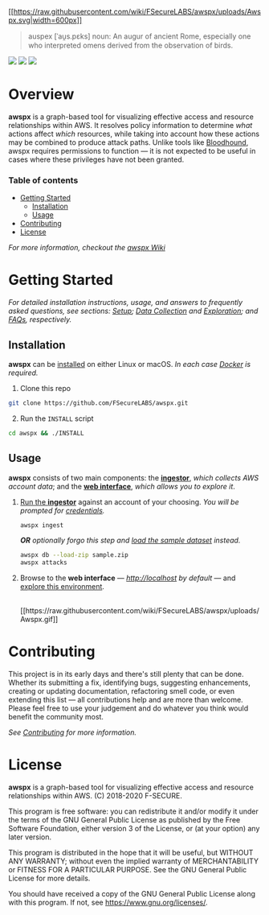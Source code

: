 [[https://raw.githubusercontent.com/wiki/FSecureLABS/awspx/uploads/Awspx.svg|width=600px]]

> auspex [ˈau̯s.pɛks] noun: An augur of ancient Rome, especially one who interpreted omens derived from the observation of birds.

![](https://img.shields.io/github/license/FSecureLABS/awspx)
![](https://img.shields.io/github/v/tag/FSecureLabs/awspx)
![](https://img.shields.io/github/contributors/FSecureLABS/awspx)

# Overview

**awspx** is a graph-based tool for visualizing effective access and resource relationships within AWS. It resolves policy information to determine *what* actions affect *which* resources, while taking into account how these actions may be combined to produce attack paths. Unlike tools like [Bloodhound](https://github.com/BloodHoundAD/BloodHound), awspx requires permissions to function — it is not expected to be useful in cases where these privileges have not been granted.

### Table of contents 

- [Getting Started](#getting-started)
  - [Installation](#installation)
  - [Usage](#usage)
- [Contributing](#contributing)
- [License](#license)

*For more information, checkout the [awspx Wiki](https://github.com/FSecureLABS/awspx/wiki)*

# Getting Started

*For detailed installation instructions, usage, and answers to frequently asked questions, see sections: [Setup](https://github.com/FSecureLABS/awspx/wiki/Setup); [Data Collection](https://github.com/FSecureLABS/awspx/wiki/Data-Collection) and [Exploration](https://github.com/FSecureLABS/awspx/wiki/Data-Exploration); and [FAQs](https://github.com/FSecureLABS/awspx/wiki/FAQs), respectively.*

## Installation 

**awspx** can be [installed](https://github.com/FSecureLABS/awspx/wiki/Setup) on either Linux or macOS. *In each case [Docker](https://docs.docker.com/get-docker/) is required.*

1. Clone this repo
```bash
git clone https://github.com/FSecureLABS/awspx.git
```
2. Run the `INSTALL` script
```bash
cd awspx && ./INSTALL
```

## Usage 

**awspx** consists of two main components: the [**ingestor**](https://github.com/FSecureLABS/awspx/wiki/Data-Collection#ingestion), *which collects AWS account data*; and the [**web interface**](https://github.com/FSecureLABS/awspx/wiki/Data-Exploration#overview), *which allows you to explore it*. 

1. [Run the **ingestor**](https://github.com/FSecureLABS/awspx/wiki/Data-Collection#ingestion) against an account of your choosing. _You will be prompted for [credentials](https://docs.aws.amazon.com/cli/latest/userguide/cli-chap-configure.html#cli-quick-configuration)._

    ```bash
    awspx ingest
    ```
    _**OR** optionally forgo this step and [load the sample dataset](https://github.com/FSecureLABS/awspx/wiki/Data-Collection#zip-files) instead._
    
    ```bash
    awspx db --load-zip sample.zip
    awspx attacks
    ```

2. Browse to the **web interface** — *<http://localhost> by default* — and [explore this environment](https://github.com/FSecureLABS/awspx/wiki/Data-Exploration##usage-examples). 

    </br>
    [[https://raw.githubusercontent.com/wiki/FSecureLABS/awspx/uploads/Awspx.gif]] 

# Contributing

This project is in its early days and there's still plenty that can be done. Whether its submitting a fix, identifying bugs, suggesting enhancements, creating or updating documentation, refactoring smell code, or even extending this list — all contributions help and are more than welcome. Please feel free to use your judgement and do whatever you think would benefit the community most.

*See [Contributing](https://github.com/FSecureLABS/awspx/wiki/Contributing) for more information.*

# License 

**awspx** is a graph-based tool for visualizing effective access and resource relationships within AWS. (C) 2018-2020 F-SECURE.

This program is free software: you can redistribute it and/or modify it under the terms of the GNU General Public License as published by the Free Software Foundation, either version 3 of the License, or (at your option) any later version.

This program is distributed in the hope that it will be useful, but WITHOUT ANY WARRANTY; without even the implied warranty of MERCHANTABILITY or FITNESS FOR A PARTICULAR PURPOSE. See the GNU General Public License for more details. 

You should have received a copy of the GNU General Public License along with this program. If not, see <https://www.gnu.org/licenses/>. 

